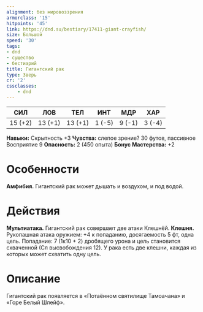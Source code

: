 ```yaml
---
alignment: без мировоззрения
armorclass: '15'
hitpoints: '45'
link: https://dnd.su/bestiary/17411-giant-crayfish/
size: Большой
speed: '30'
tags:
- dnd
- существо
- бестиарий
title: Гигантский рак
type: Зверь
cr: '2'
cssclasses:
    - dnd
---
```



| СИЛ | ЛОВ | ТЕЛ | ИНТ | МДР | ХАР |
|---|---|---|---|---|---|
| 15 (+2) | 13 (+1) | 13 (+1) | 1 (-5) | 9 (-1) | 3 (-4) |
**Навыки:** Скрытность +3
**Чувства:** слепое зрение? 30 футов, пассивное Восприятие 9
**Опасность:** 2 (450 опыта)
**Бонус Мастерства:** +2


# Особенности
**Амфибия.** Гигантский рак может дышать и воздухом, и под водой.


# Действия
**Мультиатака.** Гигантский рак совершает две атаки Клешнёй.
**Клешня.** Рукопашная атака оружием: +4 к попаданию, досягаемость 5 фт, одна цель. Попадание: 7 (1к10 + 2) дробящего урона и цель становится схваченной (Сл высвобождения 12). У рака есть две клешни, каждая из которых может схватить одну цель.


# Описание
Гигантский рак появляется в «Потаённом святилище Тамоачана» и «Горе Белый Шлейф».